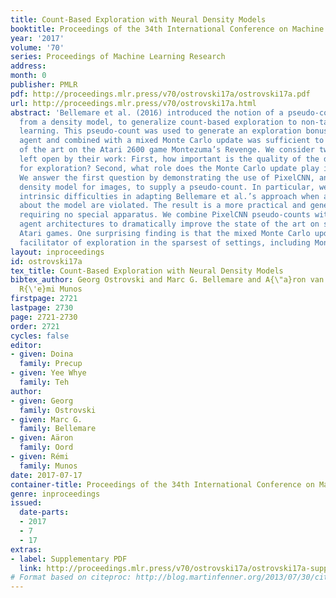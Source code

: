 ```yaml
---
title: Count-Based Exploration with Neural Density Models
booktitle: Proceedings of the 34th International Conference on Machine Learning
year: '2017'
volume: '70'
series: Proceedings of Machine Learning Research
address: 
month: 0
publisher: PMLR
pdf: http://proceedings.mlr.press/v70/ostrovski17a/ostrovski17a.pdf
url: http://proceedings.mlr.press/v70/ostrovski17a.html
abstract: 'Bellemare et al. (2016) introduced the notion of a pseudo-count, derived
  from a density model, to generalize count-based exploration to non-tabular reinforcement
  learning. This pseudo-count was used to generate an exploration bonus for a DQN
  agent and combined with a mixed Monte Carlo update was sufficient to achieve state
  of the art on the Atari 2600 game Montezuma’s Revenge. We consider two questions
  left open by their work: First, how important is the quality of the density model
  for exploration? Second, what role does the Monte Carlo update play in exploration?
  We answer the first question by demonstrating the use of PixelCNN, an advanced neural
  density model for images, to supply a pseudo-count. In particular, we examine the
  intrinsic difficulties in adapting Bellemare et al.’s approach when assumptions
  about the model are violated. The result is a more practical and general algorithm
  requiring no special apparatus. We combine PixelCNN pseudo-counts with different
  agent architectures to dramatically improve the state of the art on several hard
  Atari games. One surprising finding is that the mixed Monte Carlo update is a powerful
  facilitator of exploration in the sparsest of settings, including Montezuma’s Revenge.'
layout: inproceedings
id: ostrovski17a
tex_title: Count-Based Exploration with Neural Density Models
bibtex_author: Georg Ostrovski and Marc G. Bellemare and A{\"a}ron van den Oord and
  R{\'e}mi Munos
firstpage: 2721
lastpage: 2730
page: 2721-2730
order: 2721
cycles: false
editor:
- given: Doina
  family: Precup
- given: Yee Whye
  family: Teh
author:
- given: Georg
  family: Ostrovski
- given: Marc G.
  family: Bellemare
- given: Aäron
  family: Oord
- given: Rémi
  family: Munos
date: 2017-07-17
container-title: Proceedings of the 34th International Conference on Machine Learning
genre: inproceedings
issued:
  date-parts:
  - 2017
  - 7
  - 17
extras:
- label: Supplementary PDF
  link: http://proceedings.mlr.press/v70/ostrovski17a/ostrovski17a-supp.pdf
# Format based on citeproc: http://blog.martinfenner.org/2013/07/30/citeproc-yaml-for-bibliographies/
---
```

